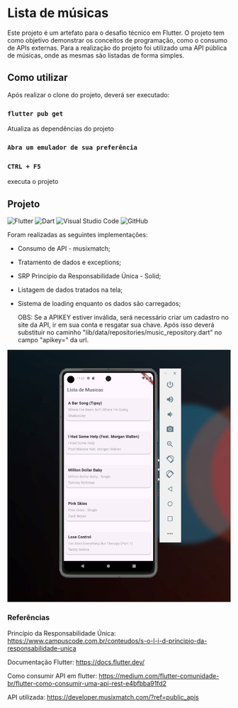 # Lista de músicas

Este projeto é um artefato para o desafio técnico em Flutter. O projeto tem como objetivo demonstrar os conceitos de programação, como o consumo de APIs externas. Para a realização do projeto foi utilizado uma API pública de músicas, onde as mesmas são listadas de forma simples.


## Como utilizar

Após realizar o clone do projeto, deverá ser executado:

### `flutter pub get`
Atualiza as dependências do projeto

### `Abra um emulador de sua preferência`

### `CTRL + F5`
executa o projeto


## Projeto

![Flutter](https://img.shields.io/badge/flutter-%2320232a.svg?style=for-the-badge&logo=flutter&logoColor=%2361DAFB)  ![Dart](https://img.shields.io/badge/dart-%2320232a.svg?style=for-the-badge&logo=dart&logoColor=%2361DAFB)  ![Visual Studio Code](https://img.shields.io/badge/Visual%20Studio%20Code-0078d7.svg?style=for-the-badge&logo=visual-studio-code&logoColor=white)  ![GitHub](https://img.shields.io/badge/github-%23121011.svg?style=for-the-badge&logo=github&logoColor=white)

Foram realizadas as seguintes implementações:

- Consumo de API - musixmatch;
- Tratamento de dados e exceptions;
- SRP Princípio da Responsabilidade Única - Solid;
- Listagem de dados tratados na tela;
- Sistema de loading enquanto os dados são carregados;

  OBS: Se a APIKEY estiver inválida, será necessário criar um cadastro no site da API, ir em sua conta e resgatar sua chave. Após isso deverá substituir no caminho "lib/data/repositories/music_repository.dart" no campo "apikey=" da url.

![](web/icons/flutter_project.png)

### Referências

Princípio da Responsabilidade Única: https://www.campuscode.com.br/conteudos/s-o-l-i-d-principio-da-responsabilidade-unica

Documentação Flutter: https://docs.flutter.dev/

Como consumir API em flutter: https://medium.com/flutter-comunidade-br/flutter-como-consumir-uma-api-rest-e4bfbba91fd2

API utilizada: https://developer.musixmatch.com/?ref=public_apis


